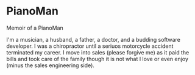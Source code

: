 # PianoMan
Memoir of a PianoMan

I'm a musician, a husband, a father, a doctor, and a budding software developer. I was a chiropractor until a seriuos motorcycle accident terminated my career. I move into sales (please forgive me) as it paid the bills and took care of the family though it is not what I love or even enjoy (minus the sales engineering side).
